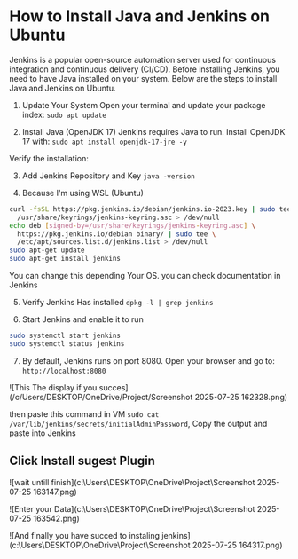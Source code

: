 # How to Install Java and Jenkins on Ubuntu
Jenkins is a popular open-source automation server used for continuous integration and continuous delivery (CI/CD). Before installing Jenkins, you need to have Java installed on your system. Below are the steps to install Java and Jenkins on Ubuntu.

1. Update Your System
Open your terminal and update your package index:
```sudo apt update```

2. Install Java (OpenJDK 17)
Jenkins requires Java to run. Install OpenJDK 17 with:
```sudo apt install openjdk-17-jre -y```

Verify the installation:

3. Add Jenkins Repository and Key
```java -version```

4. Because I'm using WSL (Ubuntu) 
```bash
curl -fsSL https://pkg.jenkins.io/debian/jenkins.io-2023.key | sudo tee \
  /usr/share/keyrings/jenkins-keyring.asc > /dev/null
echo deb [signed-by=/usr/share/keyrings/jenkins-keyring.asc] \
  https://pkg.jenkins.io/debian binary/ | sudo tee \
  /etc/apt/sources.list.d/jenkins.list > /dev/null
sudo apt-get update
sudo apt-get install jenkins
```
You can change this depending Your OS. you can check documentation in Jenkins

5. Verify Jenkins Has installed 
```dpkg -l | grep jenkins```

6. Start Jenkins and enable it to run 
```bash
sudo systemctl start jenkins
sudo systemctl status jenkins
```

7. By default, Jenkins runs on port 8080. Open your browser and go to:
```http://localhost:8080```

![This The display if you succes](/c/Users/DESKTOP/OneDrive/Project/Screenshot 2025-07-25 162328.png)

then paste this command in VM ```sudo cat /var/lib/jenkins/secrets/initialAdminPassword```, Copy the output and paste into Jenkins 

## Click Install sugest Plugin

![wait untill finish](c:\Users\DESKTOP\OneDrive\Project\Screenshot 2025-07-25 163147.png)

![Enter your Data](c:\Users\DESKTOP\OneDrive\Project\Screenshot 2025-07-25 163542.png)

![And finally you have succed to instaling jenkins](c:\Users\DESKTOP\OneDrive\Project\Screenshot 2025-07-25 164317.png)